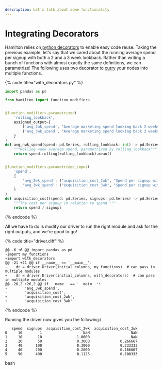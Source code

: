 ```yaml
---
description: Let's talk about some functionality
---
```


# Integrating Decorators

Hamilton relies on[ python decorators](https://towardsdatascience.com/the-simplest-tutorial-for-python-decorator-dadbf8f20b0f) to enable easy code reuse. Taking the previous example, let's say that we cared about the running average spend per signup with both a 2 and a 3 week lookback. Rather than writing a bunch of functions with almost exactly the same definitions, we can parametrize! The following uses two decorator to [curry](https://en.wikipedia.org/wiki/Currying) your nodes into multiple functions.

{% code title="with_decorators.py" %}
```python
import pandas as pd

from hamilton import function_modifiers


@function_modifiers.parametrized(
    'rolling_lookback',
    assigned_output={
        ('avg_2wk_spend', "Average marketing spend looking back 2 weeks"): 2,
        ('avg_3wk_spend', "Average marketing spend looking back 3 weeks"): 3,
    }
)
def avg_nwk_spend(spend: pd.Series, rolling_lookback: int) -> pd.Series:
    """Rolling week average spend, parametrized by rolling_lookback"""
    return spend.rolling(rolling_lookback).mean()


@function_modifiers.parametrized_input(
    'spend',
    {
        'avg_2wk_spend': ("acquisition_cost_2wk", "Spend per signup with a two week rolling average "),
        'avg_3wk_spend': ("acquisition_cost_3wk", "Spend per signup with a three week rolling average")
    }
)
def acquisition_cost(spend: pd.Series, signups: pd.Series) -> pd.Series:
    """The cost per signup in relation to spend."""
    return spend / signups
```
{% endcode %}

All we have to do is modify our driver to run the right module and ask for the right outputs, and we're good to go!

{% code title="driver.diff" %}
```git
@@ -6 +6 @@ import pandas as pd
-import my_functions
+import with_decorators
@@ -21 +21 @@ if __name__ == '__main__':
-    dr = driver.Driver(initial_columns, my_functions)  # can pass in multiple modules
+    dr = driver.Driver(initial_columns, with_decorators)  # can pass in multiple modules
@@ -26,2 +26,2 @@ if __name__ == '__main__':
-        'avg_3wk_spend',
-        'acquisition_cost',
+        'acquisition_cost_2wk',
+        'acquisition_cost_3wk'
```
{% endcode %}

Running the driver now gives you the following:\


```
   spend  signups  acquisition_cost_2wk  acquisition_cost_3wk
0     10        1                   NaN                   NaN
1     10       10                1.0000                   NaN
2     20       50                0.3000              0.266667
3     40      100                0.3000              0.233333
4     40      200                0.2000              0.166667
5     50      400                0.1125              0.108333
```

bash
